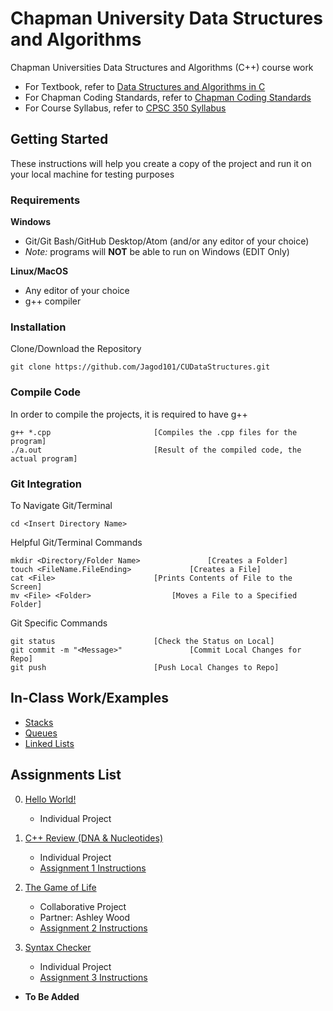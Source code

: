 # Chapman University Data Structures and Algorithms
Chapman Universities Data Structures and Algorithms (C++) course work

- For Textbook, refer to [Data Structures and Algorithms in C](CourseInfo/data-structures-and-algorithms-in-c.pdf)
- For Chapman Coding Standards, refer to [Chapman Coding Standards](CourseInfo/ChapmanCodingStandards.pdf)
- For Course Syllabus, refer to [CPSC 350 Syllabus](CourseInfo/CPSC350Syllabus.pdf)

## Getting Started
These instructions will help you create a copy of the project and run it on your local machine for testing purposes

### Requirements
**Windows**
- Git/Git Bash/GitHub Desktop/Atom (and/or any editor of your choice)
- _Note:_ programs will **NOT** be able to run on Windows (EDIT Only)

**Linux/MacOS**
- Any editor of your choice
- g++ compiler

### Installation
Clone/Download the Repository
```
git clone https://github.com/Jagod101/CUDataStructures.git
```

### Compile Code
In order to compile the projects, it is required to have g++
```
g++ *.cpp						[Compiles the .cpp files for the program]
./a.out							[Result of the compiled code, the actual program]
```

### Git Integration
To Navigate Git/Terminal
```
cd <Insert Directory Name>
```
Helpful Git/Terminal Commands
```
mkdir <Directory/Folder Name>				[Creates a Folder]
touch <FileName.FileEnding>				[Creates a File]
cat <File>						[Prints Contents of File to the Screen]
mv <File> <Folder>					[Moves a File to a Specified Folder]
```
Git Specific Commands
```
git status						[Check the Status on Local]
git commit -m "<Message>"				[Commit Local Changes for Repo]
git push						[Push Local Changes to Repo]
```

## In-Class Work/Examples
- [Stacks](In-Class/Stacks/)
- [Queues](In-Class/Queues/)
- [Linked Lists](In-Class/LinkedLists/)

## Assignments List
0. [Hello World!](Assignments/Assignment0/)
	- Individual Project

1. [C++ Review (DNA & Nucleotides)](Assignments/Assignment1/)
	- Individual Project
	- [Assignment 1 Instructions](Assignments/Assignment1/assign1spec.pdf)

2. [The Game of Life](Assignments/Assignment2/)
	- Collaborative Project
	- Partner: Ashley Wood
	- [Assignment 2 Instructions](Assignments/Assignment2/assign2_Life.pdf)

3. [Syntax Checker](Assignments/Assignment3/)
	- Individual Project
	- [Assignment 3 Instructions](Assignments/Assignment3/assign3.pdf)

- **To Be Added**
